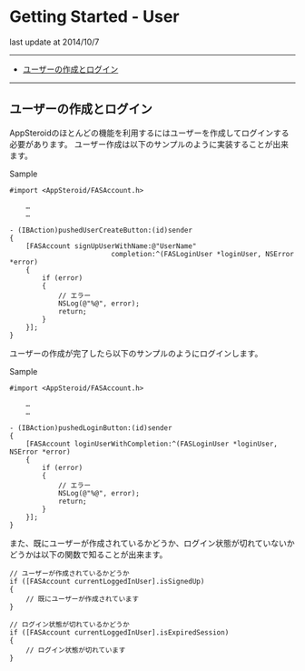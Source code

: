 # Getting Started - User

last update at 2014/10/7

---

- [ユーザーの作成とログイン](#SignupAndLogin)

---

## <a name="SignupAndLogin"> ユーザーの作成とログイン </a>

AppSteroidのほとんどの機能を利用するにはユーザーを作成してログインする必要があります。
ユーザー作成は以下のサンプルのように実装することが出来ます。

Sample

```
#import <AppSteroid/FASAccount.h>

	…
	…

- (IBAction)pushedUserCreateButton:(id)sender
{
	[FASAccount signUpUserWithName:@"UserName"
						 completion:^(FASLoginUser *loginUser, NSError *error)
    {
        if (error)
        {
            // エラー
            NSLog(@"%@", error);
            return;
        }
    }];
}
```

ユーザーの作成が完了したら以下のサンプルのようにログインします。

Sample

```
#import <AppSteroid/FASAccount.h>

	…
	…

- (IBAction)pushedLoginButton:(id)sender
{
    [FASAccount loginUserWithCompletion:^(FASLoginUser *loginUser, NSError *error)
    {
        if (error)
        {
            // エラー
            NSLog(@"%@", error);
            return;
        }
    }];
}
```

また、既にユーザーが作成されているかどうか、ログイン状態が切れていないかどうかは以下の関数で知ることが出来ます。

```
// ユーザーが作成されているかどうか
if ([FASAccount currentLoggedInUser].isSignedUp)
{
    // 既にユーザーが作成されています
}

// ログイン状態が切れているかどうか
if ([FASAccount currentLoggedInUser].isExpiredSession)
{
    // ログイン状態が切れています
}
```
